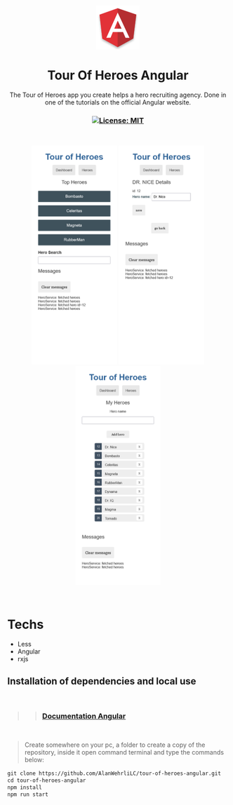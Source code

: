 <p align="center">
  <img src=".github/images/angular-logo.png" width="100px" />
</p>

<h1 align="center">Tour Of Heroes Angular</h1>
<p align="center">The Tour of Heroes app you create helps a hero recruiting agency. Done in one of the tutorials on the official Angular website.</p>

<h3 align="center">

  <a href="./LICENSE" target="_blank">
    <img alt="License: MIT" src="https://img.shields.io/badge/license%20-MIT-1C1E26?style=for-the-badge&labelColor=1C1E26&color=db534b">
  </a>

</h3>

<br />

<p align="center">
    <img height="500rem" src="./.github/images/image1.png">
    <img height="500rem" src="./.github/images/image2.png">
    <img height="500rem" src="./.github/images/image3.png">
</p>

<br />

# Techs

-  Less
-  Angular
-  rxjs

## Installation of dependencies and local use

<br />

>> ### [Documentation Angular](https://angular.io/tutorial)
<br />

>Create somewhere on your pc, a folder to create a copy of the repository, inside it open command terminal and type the commands below:

```
git clone https://github.com/AlanWehrliLC/tour-of-heroes-angular.git
cd tour-of-heroes-angular
npm install
npm run start
```